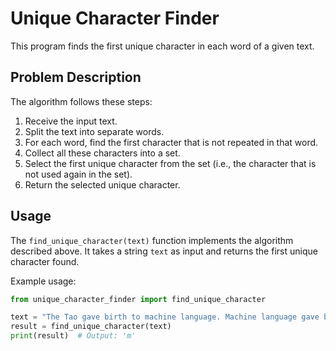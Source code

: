 # Unique Character Finder

This program finds the first unique character in each word of a given text.

## Problem Description

The algorithm follows these steps:

1. Receive the input text.
2. Split the text into separate words.
3. For each word, find the first character that is not repeated in that word.
4. Collect all these characters into a set.
5. Select the first unique character from the set (i.e., the character that is not used again in the set).
6. Return the selected unique character.

## Usage

The `find_unique_character(text)` function implements the algorithm described above. It takes a string `text` as input and returns the first unique character found.

Example usage:

```python
from unique_character_finder import find_unique_character

text = "The Tao gave birth to machine language. Machine language gave birth to the assembler."
result = find_unique_character(text)
print(result)  # Output: 'm'
